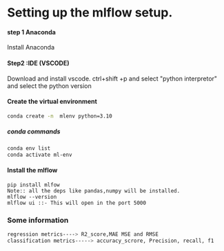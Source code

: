 # Setting up the mlflow setup.

#### step 1 Anaconda
Install Anaconda 

#### Step2 :IDE (VSCODE)
Download and install vscode.
ctrl+shift +p and select "python interpretor" and select the python version


#### Create the virtual environment 
``` bash
conda create -n  mlenv python=3.10
```

##### conda commands
```bash
conda env list
conda activate ml-env
```

#### Install the mlflow
```
pip install mlfow
Note:: all the deps like pandas,numpy will be installed.
mlflow --version 
mlflow ui ::- This will open in the port 5000
```


### Some information 
```bash 
regression metrics----> R2_score,MAE MSE and RMSE
classification metrics-----> accuracy_scrore, Precision, recall, f1
````

